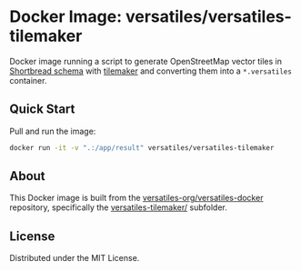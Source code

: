 # Docker Image: versatiles/versatiles-tilemaker

Docker image running a script to generate OpenStreetMap vector tiles in [Shortbread schema](https://shortbread-tiles.org) with [tilemaker](https://github.com/systemed/tilemaker) and converting them into a `*.versatiles` container.

## Quick Start

Pull and run the image:

```sh
docker run -it -v ".:/app/result" versatiles/versatiles-tilemaker
```

## About

This Docker image is built from the [versatiles-org/versatiles-docker](https://github.com/versatiles-org/versatiles-docker) repository, specifically the [versatiles-tilemaker/](https://github.com/versatiles-org/versatiles-docker/tree/main/versatiles-tilemaker) subfolder.

## License

Distributed under the MIT License.